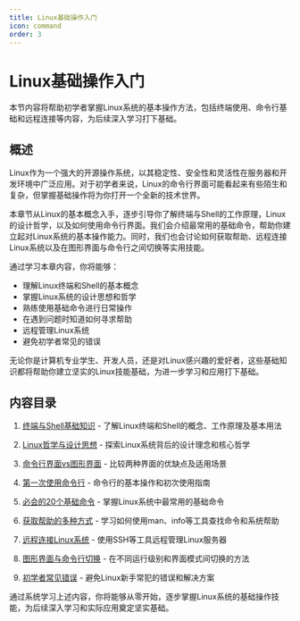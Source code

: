 ```yaml
---
title: Linux基础操作入门
icon: command
order: 3
---
```


# Linux基础操作入门

本节内容将帮助初学者掌握Linux系统的基本操作方法，包括终端使用、命令行基础和远程连接等内容，为后续深入学习打下基础。

## 概述

Linux作为一个强大的开源操作系统，以其稳定性、安全性和灵活性在服务器和开发环境中广泛应用。对于初学者来说，Linux的命令行界面可能看起来有些陌生和复杂，但掌握基础操作将为你打开一个全新的技术世界。

本章节从Linux的基本概念入手，逐步引导你了解终端与Shell的工作原理，Linux的设计哲学，以及如何使用命令行界面。我们会介绍最常用的基础命令，帮助你建立起对Linux系统的基本操作能力。同时，我们也会讨论如何获取帮助、远程连接Linux系统以及在图形界面与命令行之间切换等实用技能。

通过学习本章内容，你将能够：
- 理解Linux终端和Shell的基本概念
- 掌握Linux系统的设计思想和哲学
- 熟练使用基础命令进行日常操作
- 在遇到问题时知道如何寻求帮助
- 远程管理Linux系统
- 避免初学者常见的错误

无论你是计算机专业学生、开发人员，还是对Linux感兴趣的爱好者，这些基础知识都将帮助你建立坚实的Linux技能基础，为进一步学习和应用打下基础。

## 内容目录

1. [终端与Shell基础知识](./01-终端与Shell基础知识.md) - 了解Linux终端和Shell的概念、工作原理及基本用法

2. [Linux哲学与设计思想](./02-Linux哲学与设计思想.md) - 探索Linux系统背后的设计理念和核心哲学

3. [命令行界面vs图形界面](./03-命令行界面vs图形界面.md) - 比较两种界面的优缺点及适用场景

4. [第一次使用命令行](./04-第一次使用命令行.md) - 命令行的基本操作和初次使用指南

5. [必会的20个基础命令](./05-必会的20个基础命令.md) - 掌握Linux系统中最常用的基础命令

6. [获取帮助的多种方式](./06-获取帮助的多种方式.md) - 学习如何使用man、info等工具查找命令和系统帮助

7. [远程连接Linux系统](./07-远程连接Linux系统.md) - 使用SSH等工具远程管理Linux服务器

8. [图形界面与命令行切换](./08-图形界面与命令行切换.md) - 在不同运行级别和界面模式间切换的方法

9. [初学者常见错误](./09-初学者常见错误.md) - 避免Linux新手常犯的错误和解决方案

通过系统学习上述内容，你将能够从零开始，逐步掌握Linux系统的基础操作技能，为后续深入学习和实际应用奠定坚实基础。